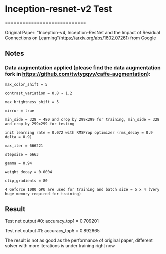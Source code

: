 # Inception-resnet-v2 Test
============================

Original Paper: "Inception-v4, Inception-ResNet and the Impact of Residual Connections on Learning"(https://arxiv.org/abs/1602.07261) from Google

## Notes
### Data augmentation applied (please find the data augmentation fork in https://github.com/twtygqyy/caffe-augmentation): 
```
max_color_shift = 5

contrast_variation = 0.8 ~ 1.2

max_brightness_shift = 5 

mirror = true

min_side = 328 ~ 480 and crop by 299x299 for training, min_side = 328 and crop by 299x299 for testing

init learning rate = 0.072 with RMSProp optimizer (rms_decay = 0.9 delta = 0.9)

max_iter = 666221

stepsize = 6663

gamma = 0.94

weight_decay = 0.0004

clip_gradients = 80

4 Geforce 1080 GPU are used for training and batch size = 5 x 4 (Very huge memory required for training)
```

## Result

Test net output #0: accuracy_top1 = 0.709201

Test net output #1: accuracy_top5 = 0.892665

The result is not as good as the performance of original paper, different solver with more iterations is under training right now

